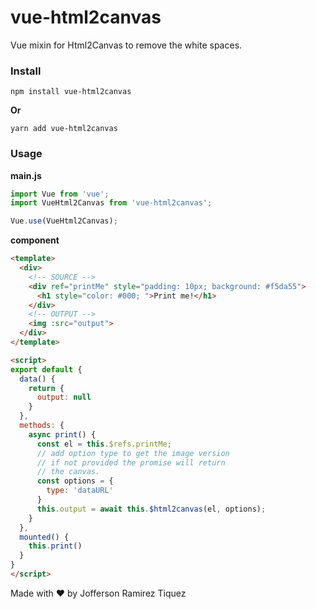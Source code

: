 # vue-html2canvas
Vue mixin for Html2Canvas to remove the white spaces.

### Install

```
npm install vue-html2canvas
```
**Or**
```
yarn add vue-html2canvas
```

### Usage

**main.js**

```javascript
import Vue from 'vue';
import VueHtml2Canvas from 'vue-html2canvas';

Vue.use(VueHtml2Canvas);
```

**component**

```html
<template>
  <div>
    <!-- SOURCE -->
    <div ref="printMe" style="padding: 10px; background: #f5da55">
      <h1 style="color: #000; ">Print me!</h1>
    </div>
    <!-- OUTPUT -->
    <img :src="output">
  </div>
</template>

<script>
export default {
  data() {
    return {
      output: null
    }
  },
  methods: {
    async print() {
      const el = this.$refs.printMe;
      // add option type to get the image version
      // if not provided the promise will return 
      // the canvas.
      const options = {
        type: 'dataURL'
      }
      this.output = await this.$html2canvas(el, options);
    }
  },
  mounted() {
    this.print()
  }
}
</script>
```

Made with ❤️ by Jofferson Ramirez Tiquez
